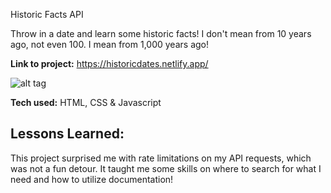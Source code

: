 Historic Facts API

Throw in a date and learn some historic facts! I don't mean from 10 years ago, not even 100. I mean from 1,000 years ago! 

**Link to project:** https://historicdates.netlify.app/

![alt tag](https://i.imgur.com/dGlDdcJ.png)


**Tech used:** HTML, CSS & Javascript

## Lessons Learned:
This project surprised me with rate limitations on my API requests, which was not a fun detour. It taught me some skills on where to search for what I need and how to utilize documentation!


